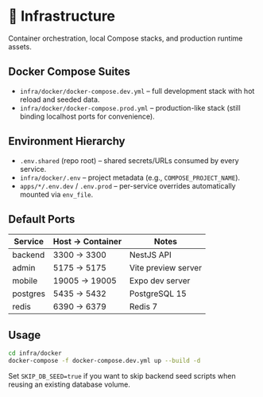 # 🧱 Infrastructure

Container orchestration, local Compose stacks, and production runtime assets.

## Docker Compose Suites

- `infra/docker/docker-compose.dev.yml` – full development stack with hot reload and seeded data.
- `infra/docker/docker-compose.prod.yml` – production-like stack (still binding localhost ports for convenience).

## Environment Hierarchy

- `.env.shared` (repo root) – shared secrets/URLs consumed by every service.
- `infra/docker/.env` – project metadata (e.g., `COMPOSE_PROJECT_NAME`).
- `apps/*/.env.dev` / `.env.prod` – per-service overrides automatically mounted via `env_file`.

## Default Ports

| Service  | Host → Container | Notes                     |
|----------|------------------|---------------------------|
| backend  | 3300 → 3300      | NestJS API                |
| admin    | 5175 → 5175      | Vite preview server       |
| mobile   | 19005 → 19005    | Expo dev server           |
| postgres | 5435 → 5432      | PostgreSQL 15             |
| redis    | 6390 → 6379      | Redis 7                   |

## Usage

```bash
cd infra/docker
docker-compose -f docker-compose.dev.yml up --build -d
```

Set `SKIP_DB_SEED=true` if you want to skip backend seed scripts when reusing an existing database volume.
